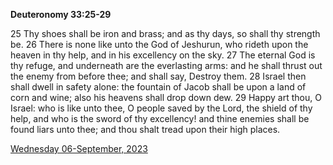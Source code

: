 **Deuteronomy 33:25-29**

25 Thy shoes shall be iron and brass; and as thy days, so shall thy strength be. 26 There is none like unto the God of Jeshurun, who rideth upon the heaven in thy help, and in his excellency on the sky. 27 The eternal God is thy refuge, and underneath are the everlasting arms: and he shall thrust out the enemy from before thee; and shall say, Destroy them. 28 Israel then shall dwell in safety alone: the fountain of Jacob shall be upon a land of corn and wine; also his heavens shall drop down dew. 29 Happy art thou, O Israel: who is like unto thee, O people saved by the Lord, the shield of thy help, and who is the sword of thy excellency! and thine enemies shall be found liars unto thee; and thou shalt tread upon their high places. 

[Wednesday 06-September, 2023](https://getbible.net/kjv/Deuteronomy/33/25-29)
